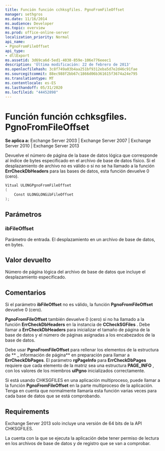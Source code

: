 ```yaml
---
title: Función función cchksgfiles. PgnoFromFileOffset
manager: sethgros
ms.date: 11/16/2014
ms.audience: Developer
ms.topic: overview
ms.prod: office-online-server
localization_priority: Normal
api_name:
- PgnoFromFileOffset
api_type:
- dllExport
ms.assetid: 3d69ca6d-5ed1-4038-859e-106e776eeec1
description: 'Última modificación: 22 de febrero de 2013'
ms.openlocfilehash: 3c8f749a03b4aa251bf9312eba5d7e2d46c91fae
ms.sourcegitcommit: 88ec988f2bb67c1866d06b361615f3674a24e795
ms.translationtype: MT
ms.contentlocale: es-ES
ms.lasthandoff: 05/31/2020
ms.locfileid: "44452898"
---
```

# <a name="cchksgfilespgnofromfileoffset-function"></a>Función función cchksgfiles. PgnoFromFileOffset

**Se aplica a:** Exchange Server 2003 | Exchange Server 2007 | Exchange Server 2010 | Exchange Server 2013
  
Devuelve el número de página de la base de datos lógica que corresponde al índice de bytes especificado en el archivo de base de datos físico. Si el desplazamiento de archivo no es válido o si no se ha llamado a la función **ErrCheckDbHeaders** para las bases de datos, esta función devuelve 0 (cero). 
  
```cs
Vitual ULONGPgnoFromFileOffset  
(
    Const ULONGLONGibFileOffset
);

```

## <a name="parameters"></a>Parámetros

### <a name="ibfileoffset"></a>ibFileOffset
  
Parámetro de entrada. El desplazamiento en un archivo de base de datos, en bytes.
    
## <a name="return-value"></a>Valor devuelto

Número de página lógica del archivo de base de datos que incluye el desplazamiento especificado.
  
## <a name="remarks"></a>Comentarios

Si el parámetro **ibFileOffset** no es válido, la función **PgnoFromFileOffset** devuelve 0 (cero). 
  
**PgnoFromFileOffset** también devuelve 0 (cero) si no ha llamado a la función **ErrCheckDbHeaders** en la instancia de **CCheckSGFiles** . Debe llamar a **ErrCheckDbHeaders** para inicializar el tamaño de página de la base de datos y el número de páginas asignadas a los encabezados de la base de datos. 
  
Debe usar **PgnoFromFileOffset** para rellenar los elementos de la estructura de ** \_ información de página** en preparación para llamar a **ErrCheckDbPages**. El parámetro **rgPageInfo** para **ErrCheckDbPages** requiere que cada elemento de la matriz sea una estructura **PAGE_INFO** , con los valores de los miembros **ulPgno** inicializados correctamente. 
  
Si está usando CHKSGFILES en una aplicación multiproceso, puede llamar a la función **PgnoFromFileOffset** en la parte multiproceso de la aplicación. Tenga en cuenta que normalmente llamaría esta función varias veces para cada base de datos que se está comprobando. 
  
## <a name="requirements"></a>Requirements

Exchange Server 2013 solo incluye una versión de 64 bits de la API CHKSGFILES.
  
La cuenta con la que se ejecuta la aplicación debe tener permiso de lectura en los archivos de base de datos y de registro que se van a comprobar.
  


